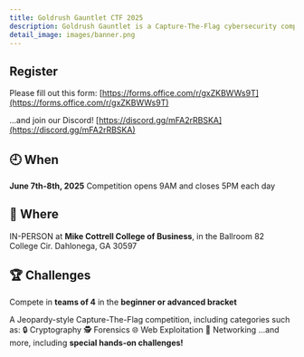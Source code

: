 ```yaml
---
title: Goldrush Gauntlet CTF 2025
description: Goldrush Gauntlet is a Capture-The-Flag cybersecurity competition hosted by the CyberHawks at the University of North Georgia.
detail_image: images/banner.png
---
```


## Register

Please fill out this form:
[https://forms.office.com/r/gxZKBWWs9T](https://forms.office.com/r/gxZKBWWs9T)

...and join our Discord!
[https://discord.gg/mFA2rRBSKA](https://discord.gg/mFA2rRBSKA)

## 🕘 When

**June 7th-8th, 2025**
Competition opens 9AM and closes 5PM each day

## 📌 Where

IN-PERSON at **Mike Cottrell College of Business**, in the Ballroom
82 College Cir.
Dahlonega, GA 30597


## 🏆 Challenges

Compete in **teams of 4** in the **beginner or advanced bracket**

A Jeopardy-style Capture-The-Flag competition, including categories such as:
    🔒 Cryptography
    🕵️ Forensics
    🌐 Web Exploitation
    📡 Networking
...and more, including **special hands-on challenges!**
